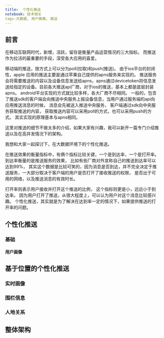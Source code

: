 ```yaml
---
title:  个性化推送
notebook: 技术相关
tags:大数据, 用户画像, 推送
---
```

## 前言
在移动互联网时代，新增，活跃，留存是衡量产品运营情况的三大指标。 而推送作为拉活的最重要的手段，深受各大应用的喜爱。

移动端的推送，按方式上可以分为poll(拉取)和push(推送)。 由于ios平台的封闭性，apple 应用的推送主要是通过苹果自己提供的apns服务来实现的。 推送服务会将需要推送的内容以及设备信息发送给apns，apns通过devicetoken将信息发送给指定的设备。目前各大推送api厂商，对于ios的推送，基本上都是底层封装apns。 android平台实现的方式就比较多样，各大厂商不尽相同。 一般的，包含了推送sdk的客户端会向推送中央服务上报设备信息，当用户通过服务端的api向应用推送消息的时候， 消息会先被送入推送中央服务， 客户端通过sdk向中央服务获取推送的内容， 获取推送内容可以采用poll的方式，也可以采用push的方式。 其实实现的原理基本与apns相同。

这里对推送的细节不做太多的介绍，如果大家有兴趣，我可以新开一篇专门介绍推送以及在高并发情况下的架构。 

我想和大家一起探讨下，在大数据环境下的个性化推送。 

在推送效果的衡量指标中，有俩个指标比较关键，一个是到达率，一个是打开率。 到达率衡量的是推送服务的效果， 比如有些厂商对外宣称自己的推送到达率可以达到99%， 其实这个数据是比较可笑的，因为消息是否到达，并不完全决定于推送服务，一大部分取决于客户端的用户是否打开了接收推送的权限， 是否出于可用的网络，以及推送消息的有效时长。

打开率则表示用户接收并打开这个推送的比例， 这个指标则更是小，远远小于到达率。 因为用户打开了推送，从很大程度上，可以认为用户对这个消息比较感兴趣。 个性化推送，其实就是为了解决在达到率一定的情况下，如果提供推送的打开率的问题。

## 个性化推送

### 基础

#### 用户画像


## 基于位置的个性化推送

### 实时画像

### 围栏信息

### 人地关系


## 整体架构
